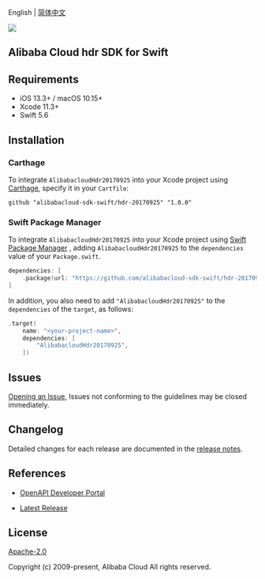 English | [简体中文](README-CN.md)

![](https://aliyunsdk-pages.alicdn.com/icons/AlibabaCloud.svg)

## Alibaba Cloud hdr SDK for Swift

## Requirements

- iOS 13.3+ / macOS 10.15+
- Xcode 11.3+
- Swift 5.6

## Installation

### Carthage

To integrate `AlibabacloudHdr20170925` into your Xcode project using [Carthage](https://github.com/Carthage/Carthage), specify it in your `Cartfile`:

```ogdl
github "alibabacloud-sdk-swift/hdr-20170925" "1.0.0"
```

### Swift Package Manager

To integrate `AlibabacloudHdr20170925` into your Xcode project using [Swift Package Manager](https://swift.org/package-manager/) , adding `AlibabacloudHdr20170925` to the `dependencies` value of your `Package.swift`.

```swift
dependencies: [
    .package(url: "https://github.com/alibabacloud-sdk-swift/hdr-20170925.git", from: "1.0.0")
]
```

In addition, you also need to add `"AlibabacloudHdr20170925"` to the `dependencies` of the `target`, as follows:

```swift
.target(
    name: "<your-project-name>",
    dependencies: [
        "AlibabacloudHdr20170925",
    ])
```

## Issues

[Opening an Issue](https://github.com/alibabacloud-sdk-swift/hdr-20170925/issues/new), Issues not conforming to the guidelines may be closed immediately.

## Changelog

Detailed changes for each release are documented in the [release notes](./ChangeLog.txt).

## References

* [OpenAPI Developer Portal](https://next.api.alibabacloud.com/home)
- [Latest Release](https://github.com/alibabacloud-sdk-swift/hdr-20170925)

## License

[Apache-2.0](http://www.apache.org/licenses/LICENSE-2.0)

Copyright (c) 2009-present, Alibaba Cloud All rights reserved.
